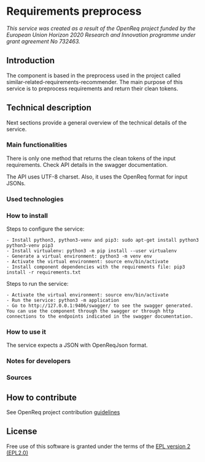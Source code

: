 # Requirements preprocess

_This service was created as a result of the OpenReq project funded by the European Union Horizon 2020 Research and Innovation programme under grant agreement No 732463._

## Introduction

The component is based in the preprocess used in the project called similar-related-requirements-recommender. The main purpose of this service is to preprocess requirements and return their clean tokens.

## Technical description

Next sections provide a general overview of the technical details of the service.

### Main functionalities

There is only one method that returns the clean tokens of the input requirements. Check API details in the swagger documentation.

The API uses UTF-8 charset. Also, it uses the OpenReq format for input JSONs.


### Used technologies

### How to install

Steps to configure the service:

    - Install python3, python3-venv and pip3: sudo apt-get install python3 python3-venv pip3
    - Install virtualenv: python3 -m pip install --user virtualenv
    - Generate a virtual environment: python3 -m venv env
    - Activate the virtual environment: source env/bin/activate
    - Install component dependencies with the requirements file: pip3 install -r requirements.txt

Steps to run the service:
    
    - Activate the virtual environment: source env/bin/activate
    - Run the service: python3 -m application
    - Go to http://127.0.0.1:9406/swagger/ to see the swagger generated. You can use the component through the swagger or through http connections to the endpoints indicated in the swagger documentation.

### How to use it

The service expects a JSON with OpenReqJson format.

### Notes for developers

### Sources

## How to contribute

See OpenReq project contribution [guidelines](https://github.com/OpenReqEU/OpenReq/blob/master/CONTRIBUTING.md)

## License

Free use of this software is granted under the terms of the [EPL version 2 (EPL2.0)](https://www.eclipse.org/legal/epl-2.0/)
